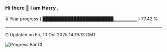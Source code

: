 ### Hi there 👋 I am Harry , 

⏳ Year progress { ███████████████████████▁▁▁▁▁▁▁ } 77.42 %

---

⏰ Updated on Fri, 10 Oct 2025 14:19:13 GMT

![Progress Bar CI](https://github.com/duykhang68/duykhang68/workflows/Progress%20Bar%20CI/badge.svg)
